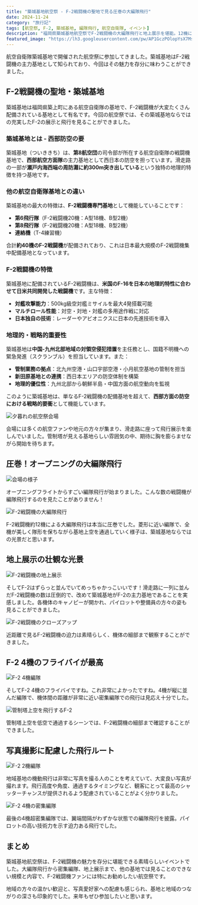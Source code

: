 ```yaml
---
title: "築城基地航空祭 - F-2戦闘機の聖地で見る圧巻の大編隊飛行"
date: 2024-11-24
category: "旅行記"
tags: [航空祭, F-2, 築城基地, 編隊飛行, 航空自衛隊, イベント]
description: "福岡県築城基地航空祭でF-2戦闘機の大編隊飛行と地上展示を堪能。12機による圧巻の編隊飛行や地上にずらりと並んだF-2の壮観な様子をレポート。"
featured_image: "https://lh3.googleusercontent.com/pw/AP1GczPOlopYsX7MsPiOXw8nvq96XLT415gyFtErPhUNZ2N-AGkoAJ1s2zA3qgUezSvFKTLBripmMh4-e2_StP5ujEPxpif7Y7FW8j7CTMx33xYMi6pjjZoLuK81Kq5VM_SLv3ugOuSflzqbisRoDuO6p-EKXQ=w800-h449-s-no-gm?authuser=0"
---
```


<!-- 元のGoogle Photosリンク: https://photos.app.goo.gl/6WBcxyYhbk64D8gVA -->

航空自衛隊築城基地で開催された航空祭に参加してきました。築城基地はF-2戦闘機の主力基地として知られており、今回はその魅力を存分に味わうことができました。

## F-2戦闘機の聖地・築城基地

築城基地は福岡県築上町にある航空自衛隊の基地で、F-2戦闘機が大変たくさん配備されている基地として有名です。今回の航空祭では、その築城基地ならではの充実したF-2の展示と飛行を見ることができました。

### 築城基地とは - 西部防空の要

築城基地（ついききち）は、**第8航空団**の司令部が所在する航空自衛隊の戦闘機基地で、**西部航空方面隊**の主力基地として西日本の防空を担っています。滑走路の一部が**瀬戸内海西端の周防灘に約300m突き出している**という独特の地理的特徴を持つ基地です。

### 他の航空自衛隊基地との違い

築城基地の最大の特徴は、**F-2戦闘機専門基地**として機能していることです：

- **第6飛行隊**（F-2戦闘機20機：A型18機、B型2機）
- **第8飛行隊**（F-2戦闘機20機：A型18機、B型2機） 
- **連絡機**（T-4練習機）

合計**約40機のF-2戦闘機**が配備されており、これは日本最大規模のF-2戦闘機集中配備基地となっています。

### F-2戦闘機の特徴

築城基地に配備されているF-2戦闘機は、**米国のF-16を日本の地理的特性に合わせて日米共同開発した戦闘機**です。主な特徴：

- **対艦攻撃能力**：500kg級空対艦ミサイルを最大4発搭載可能
- **マルチロール性能**：対空・対地・対艦の多用途作戦に対応
- **日本独自の技術**：レーダーやアビオニクスに日本の先進技術を導入

### 地理的・戦略的重要性

築城基地は**中国-九州北部地域の対領空侵犯措置**を主任務とし、国籍不明機への緊急発進（スクランブル）を担当しています。また：

- **管制業務の拠点**：北九州空港・山口宇部空港・小月航空基地の管制を担当
- **新田原基地との連携**：西日本エリアの防空体制を構築  
- **地理的優位性**：九州北部から朝鮮半島・中国方面の航空動向を監視

このように築城基地は、単なるF-2戦闘機の配備基地を超えて、**西部方面の防空における戦略的要衝**として機能しています。

![夕暮れの航空祭会場](https://lh3.googleusercontent.com/pw/AP1GczPo91Oxu7MxXkquKzjgRCfrS9T1IZ2-KSh5ej_rQZiwTEU0dEjMm1gDWHSXNt2WBN8uhjWsnOcBllgKIe6MxDhYDSw053v1SY1ZO5DuQ1KX2Xc710C4=w800-h449-s-no-gm?authuser=0)

会場には多くの航空ファンや地元の方々が集まり、滑走路に座って飛行展示を楽しんでいました。管制塔が見える基地らしい雰囲気の中、期待に胸を膨らませながら開始を待ちます。

## 圧巻！オープニングの大編隊飛行

![会場の様子](https://lh3.googleusercontent.com/pw/AP1GczMUQv2teFoas1TWjeKS6YbS8aYiNrNeKMhCWC4rgkzQdZPCregIZ6votZHrSfxi7P1wEobopgQsL_qSdwe1ak7_2SyDwj_SeAHO4TJ3bEr4DZyYvIpQ=w800-h600-s-no-gm?authuser=0)

オープニングフライトからすごい編隊飛行が始まりました。こんな数の戦闘機が編隊飛行するのを見たことがありません！

![F-2戦闘機の大編隊飛行](https://lh3.googleusercontent.com/pw/AP1GczPOlopYsX7MsPiOXw8nvq96XLT415gyFtErPhUNZ2N-AGkoAJ1s2zA3qgUezSvFKTLBripmMh4-e2_StP5ujEPxpif7Y7FW8j7CTMx33xYMi6pjjZoLuK81Kq5VM_SLv3ugOuSflzqbisRoDuO6p-EKXQ=w800-h449-s-no-gm?authuser=0)

F-2戦闘機約12機による大編隊飛行は本当に圧巻でした。菱形に近い編隊で、全機が美しく隊形を保ちながら基地上空を通過していく様子は、築城基地ならではの光景だと思います。

## 地上展示の壮観な光景

![F-2戦闘機の地上展示](https://lh3.googleusercontent.com/pw/AP1GczNdfb1Lu96ivWSFHtfx5IPDa8PtIaBb9iqbwP_w5tAF96OsvODNqW6hcZgsWUmlGWhYKSuH226AAmWT-ZH34u6GurvM1GxFJSWCkYUkXz0lxwH3MiOko05Q3g6jMRl-WDcK1Nd540yEYSAKZ0P14UrvCQ=w800-h449-s-no-gm?authuser=0)

そしてF-2はずらっと並んでいてめっちゃかっこいいです！滑走路に一列に並んだF-2戦闘機の数は圧倒的で、改めて築城基地がF-2の主力基地であることを実感しました。各機体のキャノピーが開かれ、パイロットや整備員の方々の姿も見ることができました。

![F-2戦闘機のクローズアップ](https://lh3.googleusercontent.com/pw/AP1GczOZBLyxrOiG47Ks3827UISptfnmllIo_O1QgBf2PaNAajSzBTN7jXXcopwcn0jQ2Ycj-jJGy1TmrI0CNdioIy3CSmoabyLxjdSM6vq5OpP9r8heuWdI1WP8Zm-i3i6YZOFu2laz-F-rJdksHPVOqjR-uA=w800-h449-s-no-gm?authuser=0)

近距離で見るF-2戦闘機の迫力は素晴らしく、機体の細部まで観察することができました。

## F-2 4機のフライバイが最高

![F-2 4機編隊](https://lh3.googleusercontent.com/pw/AP1GczPOdZg-JFrBXhKSpZS1vjGAvJyBcJSi6s62qGgom0Jy_jyTZb6WWTde0PuxeTSgi6uPa9RjvWxDdcDyganBt0N56MdG9CY6qyxNucDtjEYBuf8u2l8FD3Do2eqmkVfXoclZHDExvHK1pYDgZo9zT3M9HA=w800-h449-s-no-gm?authuser=0)

そしてF-2 4機のフライバイですね。これ非常によかったですね。4機が縦に並んだ編隊で、機体間の距離が非常に近い密集編隊での飛行は見応え十分でした。

![管制塔上空を飛行するF-2](https://lh3.googleusercontent.com/pw/AP1GczPxzCTPMpnv3jhR0YNoMJOy0fusU_P32pprYOB09FiSXQc7rGdCasWYHC_tHpjf-lfRFLQTxpPWk-e1nv1ycmbAgmR97x74Kxll8cF2i4E4a0wolkCe08mAd3F-JeQg4LmPkC0oHBlbHKZ_VbKAydTmqQ=w800-h450-s-no-gm?authuser=0)

管制塔上空を低空で通過するシーンでは、F-2戦闘機の細部まで確認することができました。

## 写真撮影に配慮した飛行ルート

![F-2 2機編隊](https://lh3.googleusercontent.com/pw/AP1GczOPrhBoLjGAtMwEcnoimDNSAL4fBHeX-EGwGuPcgonA8gbKVG3Hko_Ec2ewgqOxgVnpL03QWMXLn91skGq_HwPZzCKmvv7ztK7lxcQpb4EKymltDpy2UWOe8-Uj5jIL2DEuG934lG751VmXA12znHzVZA=w800-h450-s-no-gm?authuser=0)

地域基地の機動飛行は非常に写真を撮る人のことを考えていて、大変良い写真が撮れます。飛行高度や角度、通過するタイミングなど、観客にとって最高のシャッターチャンスが提供されるよう配慮されていることがよく分かりました。

![F-2 4機の密集編隊](https://lh3.googleusercontent.com/pw/AP1GczN27CIKTGrWz-i6b7W88uo1eTKzSqZNE2CHaTAjsztl0nAndXsvHRZdYcwazFBGx4fLT7cMzfIebuwe8ZSoHKlQCa71M4XYWRDOHRObYMocZ6y0qOE2BrsjXSm34-_9SiF2qdVW2UwxPYlWoIkxWoU43g=w800-h449-s-no-gm?authuser=0)

最後の4機超密集編隊では、翼端間隔がわずかな状態での編隊飛行を披露。パイロットの高い技術力を示す迫力ある飛行でした。

## まとめ

築城基地航空祭は、F-2戦闘機の魅力を存分に堪能できる素晴らしいイベントでした。大編隊飛行から密集編隊、地上展示まで、他の基地では見ることのできない規模と内容で、F-2戦闘機ファンには特にお勧めしたい航空祭です。

地域の方々の温かい歓迎と、写真愛好家への配慮も感じられ、基地と地域のつながりの深さも印象的でした。来年もぜひ参加したいと思います。